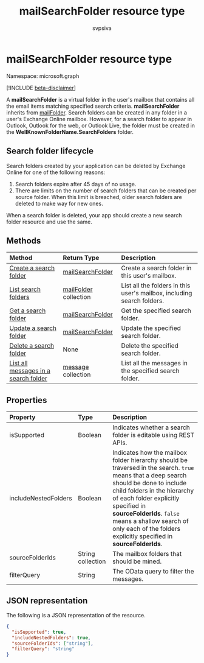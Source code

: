 ﻿---
title: "mailSearchFolder resource type"
description: "A mailSearchFolder is a virtual folder in the user's mailbox that contains all the email items matching specified search criteria. mailSearchFolder inherits from mailFolder."
localization_priority: Normal
author: "svpsiva"
ms.prod: "outlook"
doc_type: resourcePageType
---

# mailSearchFolder resource type

Namespace: microsoft.graph

[!INCLUDE [beta-disclaimer](../../includes/beta-disclaimer.md)]

A **mailSearchFolder** is a virtual folder in the user's mailbox that contains all the email items matching specified search criteria. **mailSearchFolder** inherits from [mailFolder](mailfolder.md). Search folders can be created in any folder in a user's Exchange Online mailbox. However, for a search folder to appear in Outlook, Outlook for the web, or Outlook Live, the folder must be created in the **WellKnownFolderName.SearchFolders** folder. 

## Search folder lifecycle

Search folders created by your application can be deleted by Exchange Online for one of the following reasons:

1.	Search folders expire after 45 days of no usage. 
2.	There are limits on the number of search folders that can be created per source folder. When this limit is breached, older search folders are deleted to make way for new ones. 

When a search folder is deleted, your app should create a new search folder resource and use the same.

## Methods

| Method                                                                     | Return Type                             | Description                                                            |
| :------------------------------------------------------------------------- | :-------------------------------------- | :--------------------------------------------------------------------- |
| [Create a search folder](../api/mailsearchfolder-post.md)                  | [mailSearchFolder](mailsearchfolder.md) | Create a search folder in this user's mailbox.                         |
| [List search folders](../api/mailfolder-list-childfolders.md)              | [mailFolder](mailfolder.md) collection  | List all the folders in this user's mailbox, including search folders. |
| [Get a search folder](../api/mailfolder-get.md)                            | [mailSearchFolder](mailsearchfolder.md) | Get the specified search folder.                                       |
| [Update a search folder](../api/mailsearchfolder-update.md)                | [mailSearchFolder](mailsearchfolder.md) | Update the specified search folder.                                    |
| [Delete a search folder](../api/mailfolder-delete.md)                      | None                                    | Delete the specified search folder.                                    |
| [List all messages in a search folder](../api/mailfolder-list-messages.md) | [message](message.md) collection        | List all the messages in the specified search folder.                  |

## Properties

| Property             | Type              | Description                                                                                                                                                                                                                                                                                                                                |
| :------------------- | :---------------- | :----------------------------------------------------------------------------------------------------------------------------------------------------------------------------------------------------------------------------------------------------------------------------------------------------------------------------------------- |
| isSupported          | Boolean           | Indicates whether a search folder is editable using REST APIs.                                                                                                                                                                                                                                                                             |
| includeNestedFolders | Boolean           | Indicates how the mailbox folder hierarchy should be traversed in the search. `true` means that a deep search should be done to include child folders in the hierarchy of each folder explicitly specified in **sourceFolderIds**. `false` means a shallow search of only each of the folders explicitly specified in **sourceFolderIds**. |
| sourceFolderIds      | String collection | The mailbox folders that should be mined.                                                                                                                                                                                                                                                                                                  |
| filterQuery          | String            | The OData query to filter the messages.                                                                                                                                                                                                                                                                                                    |

## JSON representation

The following is a JSON representation of the resource.

<!-- {
  "blockType": "resource",
  "@odata.type": "microsoft.graph.mailSearchFolder"
}-->

```json
{
  "isSupported": true,
  "includeNestedFolders": true,
  "sourceFolderIds": ["string"],
  "filterQuery": "string"
}

```

<!-- uuid: 8fcb5dbc-d5aa-4681-8e31-b001d5168d79
2018-01-23 14:57:30 UTC -->

<!--
{
  "type": "#page.annotation",
  "description": "mailSearchFolder resource",
  "keywords": "",
  "section": "documentation",
  "tocPath": "",
  "suppressions": []
}
-->
